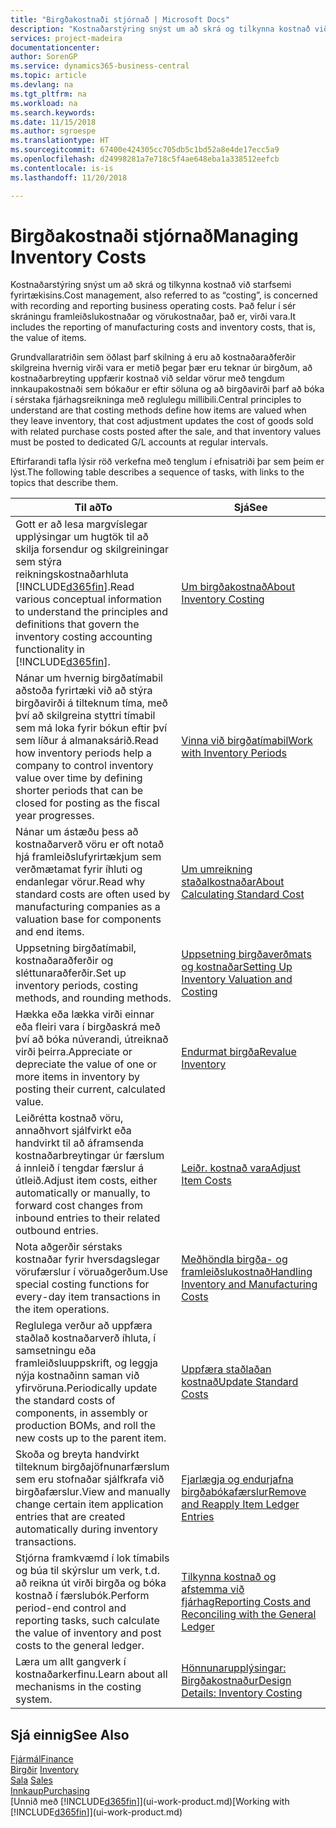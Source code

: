 ```yaml
---
title: "Birgðakostnaði stjórnað | Microsoft Docs"
description: "Kostnaðarstýring snýst um að skrá og tilkynna kostnað við starfsemi fyrirtækisins. Það felur í sér skráningu framleiðslukostnaðar og vörukostnaðar, það er, virði vara."
services: project-madeira
documentationcenter: 
author: SorenGP
ms.service: dynamics365-business-central
ms.topic: article
ms.devlang: na
ms.tgt_pltfrm: na
ms.workload: na
ms.search.keywords: 
ms.date: 11/15/2018
ms.author: sgroespe
ms.translationtype: HT
ms.sourcegitcommit: 67400e424305cc705db5c1bd52a8e4de17ecc5a9
ms.openlocfilehash: d24998281a7e718c5f4ae648eba1a338512eefcb
ms.contentlocale: is-is
ms.lasthandoff: 11/20/2018

---
```

# <a name="managing-inventory-costs"></a><span data-ttu-id="025c5-104">Birgðakostnaði stjórnað</span><span class="sxs-lookup"><span data-stu-id="025c5-104">Managing Inventory Costs</span></span>
<span data-ttu-id="025c5-105">Kostnaðarstýring snýst um að skrá og tilkynna kostnað við starfsemi fyrirtækisins.</span><span class="sxs-lookup"><span data-stu-id="025c5-105">Cost management, also referred to as “costing”, is concerned with recording and reporting business operating costs.</span></span> <span data-ttu-id="025c5-106">Það felur í sér skráningu framleiðslukostnaðar og vörukostnaðar, það er, virði vara.</span><span class="sxs-lookup"><span data-stu-id="025c5-106">It includes the reporting of manufacturing costs and inventory costs, that is, the value of items.</span></span>   

<span data-ttu-id="025c5-107">Grundvallaratriðin sem öðlast þarf skilning á eru að kostnaðaraðferðir skilgreina hvernig virði vara er metið þegar þær eru teknar úr birgðum, að kostnaðarbreyting uppfærir kostnað við seldar vörur með tengdum innkaupakostnaði sem bókaður er eftir söluna og að birgðavirði þarf að bóka í sérstaka fjárhagsreikninga með reglulegu millibili.</span><span class="sxs-lookup"><span data-stu-id="025c5-107">Central principles to understand are that costing methods define how items are valued when they leave inventory, that cost adjustment updates the cost of goods sold with related purchase costs posted after the sale, and that inventory values must be posted to dedicated G/L accounts at regular intervals.</span></span>

<span data-ttu-id="025c5-108">Eftirfarandi tafla lýsir röð verkefna með tenglum í efnisatriði þar sem þeim er lýst.</span><span class="sxs-lookup"><span data-stu-id="025c5-108">The following table describes a sequence of tasks, with links to the topics that describe them.</span></span>

|<span data-ttu-id="025c5-109">**Til að**</span><span class="sxs-lookup"><span data-stu-id="025c5-109">**To**</span></span>|<span data-ttu-id="025c5-110">**Sjá**</span><span class="sxs-lookup"><span data-stu-id="025c5-110">**See**</span></span>|  
|------------|-------------|  
|<span data-ttu-id="025c5-111">Gott er að lesa margvíslegar upplýsingar um hugtök til að skilja forsendur og skilgreiningar sem stýra reikningskostnaðarhluta [!INCLUDE[d365fin](includes/d365fin_md.md)].</span><span class="sxs-lookup"><span data-stu-id="025c5-111">Read various conceptual information to understand the principles and definitions that govern the inventory costing accounting functionality in [!INCLUDE[d365fin](includes/d365fin_md.md)].</span></span>|[<span data-ttu-id="025c5-112">Um birgðakostnað</span><span class="sxs-lookup"><span data-stu-id="025c5-112">About Inventory Costing</span></span>](finance-learn-about-costing.md)|  
|<span data-ttu-id="025c5-113">Nánar um hvernig birgðatímabil aðstoða fyrirtæki við að stýra birgðavirði á tilteknum tíma, með því að skilgreina styttri tímabil sem má loka fyrir bókun eftir því sem líður á almanaksárið.</span><span class="sxs-lookup"><span data-stu-id="025c5-113">Read how inventory periods help a company to control inventory value over time by defining shorter periods that can be closed for posting as the fiscal year progresses.</span></span>|[<span data-ttu-id="025c5-114">Vinna við birgðatímabil</span><span class="sxs-lookup"><span data-stu-id="025c5-114">Work with Inventory Periods</span></span>](finance-how-to-work-with-inventory-periods.md)|
|<span data-ttu-id="025c5-115">Nánar um ástæðu þess að kostnaðarverð vöru er oft notað hjá framleiðslufyrirtækjum sem verðmætamat fyrir íhluti og endanlegar vörur.</span><span class="sxs-lookup"><span data-stu-id="025c5-115">Read why standard costs are often used by manufacturing companies as a valuation base for components and end items.</span></span>|[<span data-ttu-id="025c5-116">Um umreikning staðalkostnaðar</span><span class="sxs-lookup"><span data-stu-id="025c5-116">About Calculating Standard Cost</span></span>](finance-about-calculating-standard-cost.md)|
|<span data-ttu-id="025c5-117">Uppsetning birgðatímabil, kostnaðaraðferðir og sléttunaraðferðir.</span><span class="sxs-lookup"><span data-stu-id="025c5-117">Set up inventory periods, costing methods, and rounding methods.</span></span>|[<span data-ttu-id="025c5-118">Uppsetning birgðaverðmats og kostnaðar</span><span class="sxs-lookup"><span data-stu-id="025c5-118">Setting Up Inventory Valuation and Costing</span></span>](finance-set-up-inventory-valuation-and-costing.md)|
|<span data-ttu-id="025c5-119">Hækka eða lækka virði einnar eða fleiri vara í birgðaskrá með því að bóka núverandi, útreiknað virði þeirra.</span><span class="sxs-lookup"><span data-stu-id="025c5-119">Appreciate or depreciate the value of one or more items in inventory by posting their current, calculated value.</span></span>|[<span data-ttu-id="025c5-120">Endurmat birgða</span><span class="sxs-lookup"><span data-stu-id="025c5-120">Revalue Inventory</span></span>](inventory-how-revalue-inventory.md)|
|<span data-ttu-id="025c5-121">Leiðrétta kostnað vöru, annaðhvort sjálfvirkt eða handvirkt til að áframsenda kostnaðarbreytingar úr færslum á innleið í tengdar færslur á útleið.</span><span class="sxs-lookup"><span data-stu-id="025c5-121">Adjust item costs, either automatically or manually, to forward cost changes from inbound entries to their related outbound entries.</span></span>|[<span data-ttu-id="025c5-122">Leiðr. kostnað vara</span><span class="sxs-lookup"><span data-stu-id="025c5-122">Adjust Item Costs</span></span>](inventory-how-adjust-item-costs.md)|
|<span data-ttu-id="025c5-123">Nota aðgerðir sérstaks kostnaðar fyrir hversdagslegar vörufærslur í vöruaðgerðum.</span><span class="sxs-lookup"><span data-stu-id="025c5-123">Use special costing functions for every-day item transactions in the item operations.</span></span>|[<span data-ttu-id="025c5-124">Meðhöndla birgða- og framleiðslukostnað</span><span class="sxs-lookup"><span data-stu-id="025c5-124">Handling Inventory and Manufacturing Costs</span></span>](finance-handle-inventory-and-manufacturing-costs.md)|  
|<span data-ttu-id="025c5-125">Reglulega verður að uppfæra staðlað kostnaðarverð íhluta, í samsetningu eða framleiðsluuppskrift, og leggja nýja kostnaðinn saman við yfirvöruna.</span><span class="sxs-lookup"><span data-stu-id="025c5-125">Periodically update the standard costs of components, in assembly or production BOMs, and roll the new costs up to the parent item.</span></span>|[<span data-ttu-id="025c5-126">Uppfæra staðlaðan kostnað</span><span class="sxs-lookup"><span data-stu-id="025c5-126">Update Standard Costs</span></span>](finance-how-to-update-standard-costs.md)|
|<span data-ttu-id="025c5-127">Skoða og breyta handvirkt tilteknum birgðajöfnunarfærslum sem eru stofnaðar sjálfkrafa við birgðafærslur.</span><span class="sxs-lookup"><span data-stu-id="025c5-127">View and manually change certain item application entries that are created automatically during inventory transactions.</span></span>|[<span data-ttu-id="025c5-128">Fjarlægja og endurjafna birgðabókafærslur</span><span class="sxs-lookup"><span data-stu-id="025c5-128">Remove and Reapply Item Ledger Entries</span></span>](finance-how-to-remove-and-reapply-item-entries.md)|
|<span data-ttu-id="025c5-129">Stjórna framkvæmd í lok tímabils og búa til skýrslur um verk, t.d. að reikna út virði birgða og bóka kostnað í færslubók.</span><span class="sxs-lookup"><span data-stu-id="025c5-129">Perform period-end control and reporting tasks, such calculate the value of inventory and post costs to the general ledger.</span></span>|[<span data-ttu-id="025c5-130">Tilkynna kostnað og afstemma við fjárhag</span><span class="sxs-lookup"><span data-stu-id="025c5-130">Reporting Costs and Reconciling with the General Ledger</span></span>](finance-report-costs-and-reconcile-with-the-general-ledger.md)|
|<span data-ttu-id="025c5-131">Læra um allt gangverk í kostnaðarkerfinu.</span><span class="sxs-lookup"><span data-stu-id="025c5-131">Learn about all mechanisms in the costing system.</span></span>|[<span data-ttu-id="025c5-132">Hönnunarupplýsingar: Birgðakostnaður</span><span class="sxs-lookup"><span data-stu-id="025c5-132">Design Details: Inventory Costing</span></span>](design-details-inventory-costing.md)|  

## <a name="see-also"></a><span data-ttu-id="025c5-133">Sjá einnig</span><span class="sxs-lookup"><span data-stu-id="025c5-133">See Also</span></span>  
 [<span data-ttu-id="025c5-134">Fjármál</span><span class="sxs-lookup"><span data-stu-id="025c5-134">Finance</span></span>](finance.md)  
 <span data-ttu-id="025c5-135">[Birgðir](inventory-manage-inventory.md) </span><span class="sxs-lookup"><span data-stu-id="025c5-135">[Inventory](inventory-manage-inventory.md) </span></span>  
 <span data-ttu-id="025c5-136">[Sala](sales-manage-sales.md) </span><span class="sxs-lookup"><span data-stu-id="025c5-136">[Sales](sales-manage-sales.md) </span></span>  
 [<span data-ttu-id="025c5-137">Innkaup</span><span class="sxs-lookup"><span data-stu-id="025c5-137">Purchasing</span></span>](purchasing-manage-purchasing.md)  
 <span data-ttu-id="025c5-138">[Unnið með [!INCLUDE[d365fin](includes/d365fin_md.md)]](ui-work-product.md)</span><span class="sxs-lookup"><span data-stu-id="025c5-138">[Working with [!INCLUDE[d365fin](includes/d365fin_md.md)]](ui-work-product.md)</span></span>

